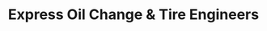 ---
title: "Express Oil Change & Tire Engineers"
url: /hiram/express-oil-change-and-tire-engineers/
shop: tyres
---